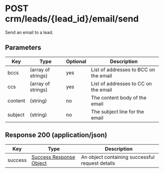 # POST crm/leads/{lead_id}/email/send

Send an email to a lead.

## Parameters

| Key | Type | Optional | Description
| - | - | - | -
| bccs | (array of strings) | yes | List of addresses to BCC on the email
| ccs | (array of strings) | yes | List of addresses to CC on the email
| content | (string) | no | The content body of the email
| subject | (string) | no | The subject line for the email

## Response 200 (application/json)

| Key | Type | Description
| - | - | -
| success | [Success Response Object](../../../../../objects/SUCCESS_RESPONSE.md) | An object containing successful request details
